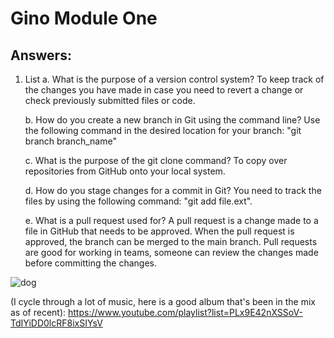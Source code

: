 # Gino Module One

## Answers:

1. List
   a. What is the purpose of a version control system?
      To keep track of the changes you have made in case you need to revert a change or check previously submitted files or code.
      
   b. How do you create a new branch in Git using the command line?
      Use the following command in the desired location for your branch: "git branch branch_name"
      
   c. What is the purpose of the git clone command?
      To copy over repositories from GitHub onto your local system.
      
   d. How do you stage changes for a commit in Git?
      You need to track the files by using the following command: "git add file.ext".
      
   e. What is a pull request used for?
      A pull request is a change made to a file in GitHub that needs to be approved. When the pull request is approved, the branch can be merged to the main branch. Pull requests are good for working in teams, someone can review the changes made before committing the changes.


![dog](https://github.com/g-nono/Gino_Training_Modules/assets/25494635/f762faa9-65da-4da0-96d2-8070538f3eda)


(I cycle through a lot of music, here is a good album that's been in the mix as of recent):
https://www.youtube.com/playlist?list=PLx9E42nXSSoV-TdIYiDD0lcRF8ixSIYsV
